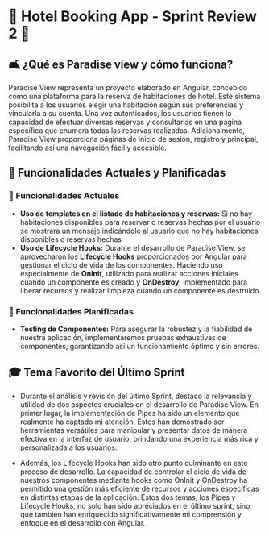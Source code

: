 # 🏨 Hotel Booking App - Sprint Review 2 🏨

## 🛋️ ¿Qué es Paradise view y cómo funciona?

Paradise View representa un proyecto elaborado en Angular, concebido como una plataforma para la reserva de habitaciones de hotel. Este sistema posibilita a los usuarios elegir una habitación según sus preferencias y vincularla a su cuenta. Una vez autenticados, los usuarios tienen la capacidad de efectuar diversas reservas y consultarlas en una página específica que enumera todas las reservas realizadas. Adicionalmente, Paradise View proporciona páginas de inicio de sesión, registro y principal, facilitando así una navegación fácil y accesible.

## 🌟 Funcionalidades Actuales y Planificadas

### 📅 Funcionalidades Actuales

- **Uso de templates en el listado de habitaciones y reservas:** Si no hay habitaciones disponibles para reservar o reservas hechas por el usuario se mostrara un mensaje indicándole al usuario que no hay habitaciones disponibles o reservas hechas
- **Uso de Lifecycle Hooks:** Durante el desarrollo de Paradise View, se aprovecharon los **Lifecycle Hooks** proporcionados por Angular para gestionar el ciclo de vida de los componentes. Haciendo uso especialmente de **OnInit**, utilizado para realizar acciones iniciales cuando un componente es creado y **OnDestroy**, implementado para liberar recursos y realizar limpieza cuando un componente es destruido.

### 🚀 Funcionalidades Planificadas

- **Testing de Componentes:** Para asegurar la robustez y la fiabilidad de nuestra aplicación, implementaremos pruebas exhaustivas de componentes, garantizando así un funcionamiento óptimo y sin errores.

## 🎓 Tema Favorito del Último Sprint

- Durante el análisis y revisión del último Sprint, destaco la relevancia y utilidad de dos aspectos cruciales en el desarrollo de Paradise View. En primer lugar, la implementación de Pipes ha sido un elemento que realmente ha captado mi atención. Estos han demostrado ser herramientas versátiles para manipular y presentar datos de manera efectiva en la interfaz de usuario, brindando una experiencia más rica y personalizada a los usuarios.

- Además, los Lifecycle Hooks han sido otro punto culminante en este proceso de desarrollo. La capacidad de controlar el ciclo de vida de nuestros componentes mediante hooks como OnInit y OnDestroy ha permitido una gestión más eficiente de recursos y acciones específicas en distintas etapas de la aplicación. Estos dos temas, los Pipes y Lifecycle Hooks, no solo han sido apreciados en el último sprint, sino que también han enriquecido significativamente mi comprensión y enfoque en el desarrollo con Angular.
